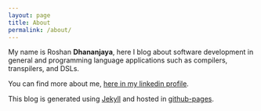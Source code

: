 ```yaml
---
layout: page
title: About
permalink: /about/
---
```


My name is Roshan **Dhananjaya**, here I blog about software development in general and programming language applications such as compilers, transpilers, and DSLs.

You can find more about me, [here in my linkedin profile](https://lk.linkedin.com/in/roshandhananajaya).

This blog is generated using [Jekyll](https://jekyllrb.com/) and hosted in [github-pages](https://pages.github.com/).
